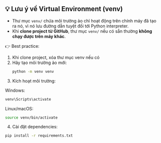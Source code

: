 ## 💡 Lưu ý về Virtual Environment (venv)

- Thư mục `venv/` chứa môi trường ảo chỉ hoạt động trên chính máy đã tạo ra nó, 
  vì nó lưu đường dẫn tuyệt đối tới Python interpreter.  
- Khi **clone project từ GitHub**, thư mục `venv/` nếu có sẵn thường **không chạy được trên máy khác**.  

👉 Best practice:
1.  Khi clone project, xóa thư mục venv nếu có
2. Hãy tạo môi trường ảo mới:
   ```bash
   python -m venv venv
3. Kích hoạt môi trường:

Windows:
```bash
venv\Scripts\activate
```
Linux/macOS:
```bash
source venv/bin/activate
```

4. Cài đặt dependencies:
```bash
pip install -r requirements.txt
```